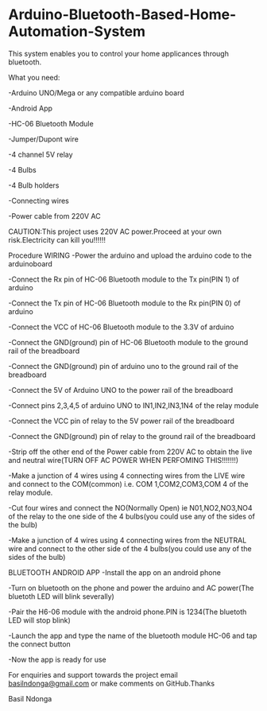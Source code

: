 # Arduino-Bluetooth-Based-Home-Automation-System
This system enables you to control your home applicances through bluetooth.

What you need:

-Arduino UNO/Mega or any compatible arduino board

-Android App

-HC-06 Bluetooth Module

-Jumper/Dupont wire

-4 channel 5V relay

-4 Bulbs

-4 Bulb holders

-Connecting wires

-Power cable from 220V AC

CAUTION:This project uses 220V AC power.Proceed at your own risk.Electricity can kill you!!!!!!

Procedure
WIRING
-Power the arduino and upload the arduino code to the arduinoboard

-Connect the Rx pin of HC-06 Bluetooth module to the Tx pin(PIN 1) of arduino

-Connect the Tx pin of HC-06 Bluetooth module to the Rx pin(PIN 0) of arduino

-Connect the VCC of HC-06 Bluetooth module to the 3.3V of arduino

-Connect the GND(ground) pin of HC-06 Bluetooth module to the ground rail of the breadboard

-Connect the GND(ground) pin of arduino uno to the ground rail of the breadboard

-Connect the 5V of Arduino UNO to the power rail of the breadboard

-Connect pins 2,3,4,5 of arduino UNO to IN1,IN2,IN3,1N4 of the relay module

-Connect the VCC pin of relay to the 5V power rail of the breadboard

-Connect the GND(ground) pin of relay to the ground rail of the breadboard

-Strip off the other end of the Power cable from 220V AC to obtain the live and neutral wire(TURN OFF AC POWER WHEN PERFOMING   THIS!!!!!!!)

-Make a junction of 4 wires using 4 connecting wires from the LIVE wire and connect to the COM(common) i.e. COM 1,COM2,COM3,COM 4 of the relay module.

-Cut four wires and connect the NO(Normally Open) ie N01,NO2,NO3,NO4 of the relay to the one side of the 4 bulbs(you could use any of the sides of the bulb)

-Make a junction of 4 wires using 4 connecting wires from the NEUTRAL wire and connect to the other side of the 4 bulbs(you could use any of the sides of the bulb)

BLUETOOTH ANDROID APP
-Install the app on an android phone

-Turn on bluetooth on the phone and power the arduino and AC power(The bluetoth LED will  blink severally)

-Pair the H6-06 module with the android phone.PIN is 1234(The bluetoth LED will stop blink)

-Launch the app and type the name of the bluetooth module HC-06 and tap the connect button

-Now the app is ready for use

For enquiries and support towards the project email basilndonga@gmail.com or make comments on GitHub.Thanks

Basil Ndonga




